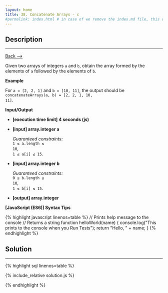 ```yaml
---
layout: home
title: 38. Concatenate Arrays - c
#permalink: index.html # in case of we remove the index.md file, this doc will be the index page
---
```


<div class="row">
<div class="columnStmt" markdown="1">

## Description

---

[Back --> ](../README.md)

Given two arrays of integers <code>a</code> and <code>b</code>, obtain the array formed by the elements of <code>a</code> followed by the elements of <code>b</code>.

**Example**

For <code>a = [2, 2, 1]</code> and <code>b = [10, 11]</code>, the output should be
<code>concatenateArrays(a, b) = [2, 2, 1, 10, 11]</code>.

**Input/Output**

- **[execution time limit] 4 seconds (js)**

- **[input] array.integer a**

  _Guaranteed constraints:_<br>
   <code>1 ≤ a.length ≤ 10</code>,<br>
   <code>1 ≤ a[i] ≤ 15</code>.

- **[input] array.integer b**

  _Guaranteed constraints:_<br>
   <code>0 ≤ b.length ≤ 10</code>,<br>
   <code>1 ≤ b[i] ≤ 15</code>.

- **[output] array.integer**

**[JavaScript (ES6)] Syntax Tips**

{% highlight javascript linenos=table %}
// Prints help message to the console
// Returns a string
function helloWorld(name) {
console.log("This prints to the console when you Run Tests");
return "Hello, " + name;
}
{% endhighlight %}

</div>
<div class="columnSol" markdown="1">

## Solution

---

{% highlight sql linenos=table %}

{% include_relative solution.js %}

{% endhighlight %}

</div>
</div>
